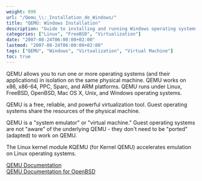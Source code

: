 ```yaml
---
weight: 999
url: "/Qemu_\\:_Installation_de_Windows/"
title: "QEMU: Windows Installation"
description: "Guide to installing and running Windows operating systems in QEMU virtual machines."
categories: ["Linux", "FreeBSD", "Virtualization"]
date: "2007-08-24T06:00:00+02:00"
lastmod: "2007-08-24T06:00:00+02:00"
tags: ["QEMU", "Windows", "Virtualization", "Virtual Machine"]
toc: true
---
```


QEMU allows you to run one or more operating systems (and their applications) in isolation on the same physical machine. QEMU works on x86, x86-64, PPC, Sparc, and ARM platforms. QEMU runs under Linux, FreeBSD, OpenBSD, Mac OS X, Unix, and Windows operating systems.

QEMU is a free, reliable, and powerful virtualization tool. Guest operating systems share the resources of the physical machine.

QEMU is a "system emulator" or "virtual machine." Guest operating systems are not "aware" of the underlying QEMU - they don't need to be "ported" (adapted) to work on QEMU.

The Linux kernel module KQEMU (for Kernel QEMU) accelerates emulation on Linux operating systems.

[QEMU Documentation](/pdf/qemu.pdf)  
[QEMU Documentation for OpenBSD](/pdf/qemu_obsd.pdf)
